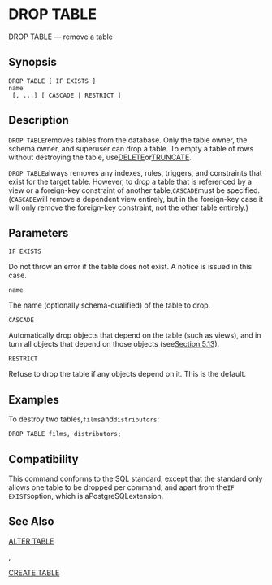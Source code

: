 # DROP TABLE

DROP TABLE — remove a table

## Synopsis

```text
DROP TABLE [ IF EXISTS ] 
name
 [, ...] [ CASCADE | RESTRICT ]
```

## Description

`DROP TABLE`removes tables from the database. Only the table owner, the schema owner, and superuser can drop a table. To empty a table of rows without destroying the table, use[DELETE](https://www.postgresql.org/docs/10/static/sql-delete.html)or[TRUNCATE](https://www.postgresql.org/docs/10/static/sql-truncate.html).

`DROP TABLE`always removes any indexes, rules, triggers, and constraints that exist for the target table. However, to drop a table that is referenced by a view or a foreign-key constraint of another table,`CASCADE`must be specified. \(`CASCADE`will remove a dependent view entirely, but in the foreign-key case it will only remove the foreign-key constraint, not the other table entirely.\)

## Parameters

`IF EXISTS`

Do not throw an error if the table does not exist. A notice is issued in this case.

`name`

The name \(optionally schema-qualified\) of the table to drop.

`CASCADE`

Automatically drop objects that depend on the table \(such as views\), and in turn all objects that depend on those objects \(see[Section 5.13](https://www.postgresql.org/docs/10/static/ddl-depend.html)\).

`RESTRICT`

Refuse to drop the table if any objects depend on it. This is the default.

## Examples

To destroy two tables,`films`and`distributors`:

```text
DROP TABLE films, distributors;
```

## Compatibility

This command conforms to the SQL standard, except that the standard only allows one table to be dropped per command, and apart from the`IF EXISTS`option, which is aPostgreSQLextension.

## See Also

[ALTER TABLE](https://www.postgresql.org/docs/10/static/sql-altertable.html)

,

[CREATE TABLE](https://www.postgresql.org/docs/10/static/sql-createtable.html)

